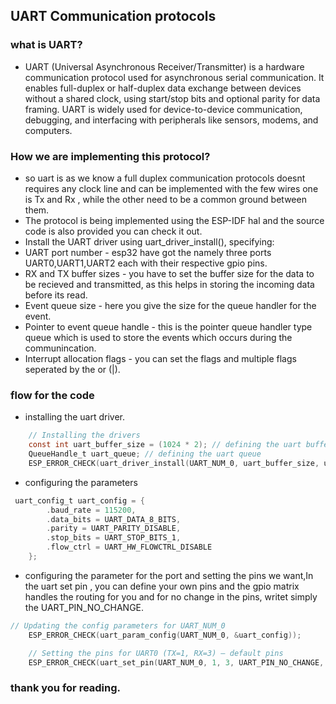 ## UART Communication protocols

### what is UART?
- UART (Universal Asynchronous Receiver/Transmitter) is a hardware communication protocol used for asynchronous serial communication. It enables full-duplex or half-duplex data exchange between devices without a shared clock, using start/stop bits and optional parity for data framing. UART is widely used for device-to-device communication, debugging, and interfacing with peripherals like sensors, modems, and computers.
 
### How we are implementing this protocol?
- so uart is as we know a full duplex communication protocols doesnt requires any clock line and can be implemented with the few wires one is Tx and Rx , while the other need to be a common ground between them.
- The protocol is being implemented using the ESP-IDF hal and the source code is also provided you can check it out.
- Install the UART driver using uart_driver_install(), specifying:
 - UART port number - esp32 have got the namely three ports UART0,UART1,UART2 each with their respective gpio pins.
 - RX and TX buffer sizes - you have to set the buffer size for the data to be recieved and transmitted, as this helps in storing the incoming data before its read.
 - Event queue size - here you give the size for the queue handler for the event.
 - Pointer to event queue handle - this is the pointer queue handler type queue which is used to store the events which occurs during the communincation. 
 - Interrupt allocation flags - you can set the flags and multiple flags seperated by the or (|).

### flow for the code
- installing the uart driver.
```c
	// Installing the drivers 
    const int uart_buffer_size = (1024 * 2); // defining the uart buffer size 
    QueueHandle_t uart_queue; // defining the uart queue
    ESP_ERROR_CHECK(uart_driver_install(UART_NUM_0, uart_buffer_size, uart_buffer_size, 10, &uart_queue, 0));
```
- configuring the parameters
```c 
 uart_config_t uart_config = {
        .baud_rate = 115200,
        .data_bits = UART_DATA_8_BITS,
        .parity = UART_PARITY_DISABLE,
        .stop_bits = UART_STOP_BITS_1,
        .flow_ctrl = UART_HW_FLOWCTRL_DISABLE
    };

```
- configuring the parameter for the port and setting the pins we want,In the uart set pin , you can define your own pins and the gpio matrix handles the routing for you and for no change in the pins, writet simply the UART_PIN_NO_CHANGE. 

```C
// Updating the config parameters for UART_NUM_0
    ESP_ERROR_CHECK(uart_param_config(UART_NUM_0, &uart_config));

    // Setting the pins for UART0 (TX=1, RX=3) — default pins
    ESP_ERROR_CHECK(uart_set_pin(UART_NUM_0, 1, 3, UART_PIN_NO_CHANGE, UART_PIN_NO_CHANGE));
```


### thank you for reading.
